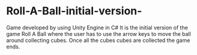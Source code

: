 # Roll-A-Ball-initial-version-
Game developed by using Unity Engine in C#
It is the initial version of the game Roll A Ball where the user has to use the arrow keys to move the ball around collecting cubes. 
Once all the cubes cubes are collected the game ends.
